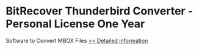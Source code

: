 # BitRecover Thunderbird Converter - Personal License One Year
Software to Convert MBOX Files
[>> Detailed information](https://secure.shareit.com/shareit/product.html?productid=300850005&affiliateid=200057808)